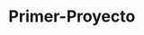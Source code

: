 # Primer-Proyecto
<!DOCTYPE html>
<html>
<head>
   <title>Nueva branch</title>
</head>
<body>

</body>
</html>
